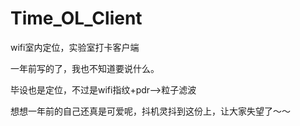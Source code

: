 # Time_OL_Client
wifi室内定位，实验室打卡客户端

一年前写的了，我也不知道要说什么。

毕设也是定位，不过是wifi指纹+pdr-->粒子滤波

想想一年前的自己还真是可爱呢，抖机灵抖到这份上，让大家失望了～～
